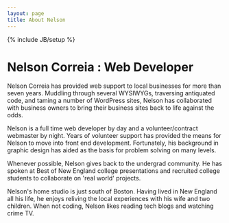 ```yaml
---
layout: page
title: About Nelson
---
```

{% include JB/setup %}

<main class="flex-container" itemscope itemtype="http://schema.org/AboutPage">
<h1 class="flex-item">
	Nelson Correia : Web Developer
</h1>
<p class="flex-item">
	Nelson Correia has provided web support to local businesses for more than seven years. Muddling through several WYSIWYGs, traversing antiquated code, and taming a number of WordPress sites, Nelson has collaborated with business owners to bring their business sites back to life against the odds. 
</p>
<p class="flex-item">
	Nelson is a full time web developer by day and a volunteer/contract webmaster by night.	Years of volunteer support has provided the means for Nelson to move into front end development. Fortunately, his background in graphic design has aided as the basis for problem solving on many levels.
</p>
<p class="flex-item">
	Whenever possible, Nelson gives back to the undergrad community. He has spoken at Best of New England college presentations and recruited college students to collaborate on 'real world' projects.
</p>
<p class="flex-item">
	Nelson's home studio is just south of Boston. Having lived in New England all his life, he enjoys reliving the local experiences with his wife and two children. When not coding, Nelson likes reading tech blogs and watching crime TV.
</p>
</main>